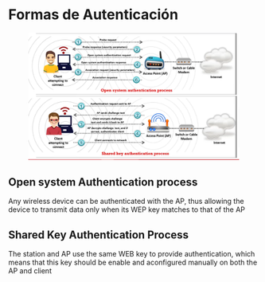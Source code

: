 # Formas de Autenticación

<figure><img src="../.gitbook/assets/image.png" alt=""><figcaption></figcaption></figure>

## Open system Authentication process

Any wireless device can be authenticated with the AP, thus allowing the device to transmit data only when its WEP key matches to that of the AP



## Shared Key Authentication Process

The station and AP use the same WEB key to provide authentication, which means that this key should be enable and aconfigured manually on both the AP and client

